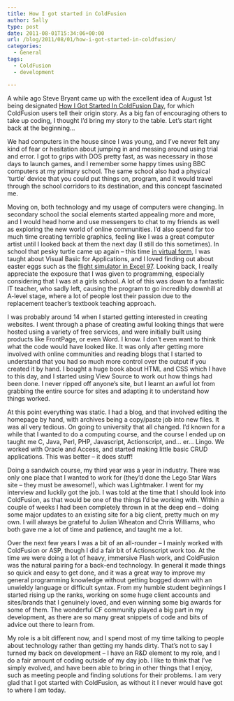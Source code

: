 ```yaml
---
title: How I got started in ColdFusion
author: Sally
type: post
date: 2011-08-01T15:34:06+00:00
url: /blog/2011/08/01/how-i-got-started-in-coldfusion/
categories:
  - General
tags:
  - ColdFusion
  - development

---
```

A while ago Steve Bryant came up with the excellent idea of August 1st being designated <a href="http://www.bryantwebconsulting.com/blog/index.cfm/2011/7/20/August-1-2011-is-How-I-Started-ColdFusion-Day" target="_blank">How I Got Started In ColdFusion Day</a>, for which ColdFusion users tell their origin story. As a big fan of encouraging others to take up coding, I thought I&#8217;d bring my story to the table. Let&#8217;s start right back at the beginning&#8230;

We had computers in the house since I was young, and I&#8217;ve never felt any kind of fear or hesitation about jumping in and messing around using trial and error. I got to grips with DOS pretty fast, as was necessary in those days to launch games, and I remember some happy times using BBC computers at my primary school. The same school also had a physical &#8216;turtle&#8217; device that you could put things on, program, and it would travel through the school corridors to its destination, and this concept fascinated me.

Moving on, both technology and my usage of computers were changing. In secondary school the social elements started appealing more and more, and I would head home and use messengers to chat to my friends as well as exploring the new world of online communities. I&#8217;d also spend far too much time creating terrible graphics, feeling like I was a great computer artist until I looked back at them the next day (I still do this sometimes). In school that pesky turtle came up again &#8211; this time <a href="http://en.wikipedia.org/wiki/Logo_%28programming_language%29" target="_blank">in virtual form</a>, I was taught about Visual Basic for Applications, and I loved finding out about easter eggs such as the <a href="http://www.eggheaven.com/eggs/software/137-excel" target="_blank&quot;">flight simulator in Excel 97</a>. Looking back, I really appreciate the exposure that I was given to programming, especially considering that I was at a girls school. A lot of this was down to a fantastic IT teacher, who sadly left, causing the program to go incredibly downhill at A-level stage, where a lot of people lost their passion due to the replacement teacher&#8217;s textbook teaching approach.

I was probably around 14 when I started getting interested in creating websites. I went through a phase of creating awful looking things that were hosted using a variety of free services, and were initially built using products like FrontPage, or even Word. I know. I don&#8217;t even want to think what the code would have looked like. It was only after getting more involved with online communities and reading blogs that I started to understand that you had so much more control over the output if you created it by hand. I bought a huge book about HTML and CSS which I have to this day, and I started using View Source to work out how things had been done. I never ripped off anyone&#8217;s site, but I learnt an awful lot from grabbing the entire source for sites and adapting it to understand how things worked.

At this point everything was static. I had a blog, and that involved editing the homepage by hand, with archives being a copy/paste job into new files. It was all very tedious. On going to university that all changed. I&#8217;d known for a while that I wanted to do a computing course, and the course I ended up on taught me C, Java, Perl, PHP, Javascript, Actionscript, and&#8230; er&#8230; Lingo. We worked with Oracle and Access, and started making little basic CRUD applications. This was better &#8211; it does stuff!

Doing a sandwich course, my third year was a year in industry. There was only one place that I wanted to work for (they&#8217;d done the Lego Star Wars site &#8211; they must be awesome!), which was Lightmaker. I went for my interview and luckily got the job. I was told at the time that I should look into ColdFusion, as that would be one of the things I&#8217;d be working with. Within a couple of weeks I had been completely thrown in at the deep end &#8211; doing some major updates to an existing site for a big client, pretty much on my own. I will always be grateful to Julian Wheaton and Chris Williams, who both gave me a lot of time and patience, and taught me a lot.

Over the next few years I was a bit of an all-rounder &#8211; I mainly worked with ColdFusion or ASP, though I did a fair bit of Actionscript work too. At the time we were doing a lot of heavy, immersive Flash work, and ColdFusion was the natural pairing for a back-end technology. In general it made things so quick and easy to get done, and it was a great way to improve my general programming knowledge without getting bogged down with an unwieldy language or difficult syntax. From my humble student beginnings I started rising up the ranks, working on some huge client accounts and sites/brands that I genuinely loved, and even winning some big awards for some of them. The wonderful CF community played a big part in my development, as there are so many great snippets of code and bits of advice out there to learn from.

My role is a bit different now, and I spend most of my time talking to people about technology rather than getting my hands dirty. That&#8217;s not to say I turned my back on development &#8211; I have an R&D element to my role, and I do a fair amount of coding outside of my day job. I like to think that I&#8217;ve simply evolved, and have been able to bring in other things that I enjoy, such as meeting people and finding solutions for their problems. I am very glad that I got started with ColdFusion, as without it I never would have got to where I am today.